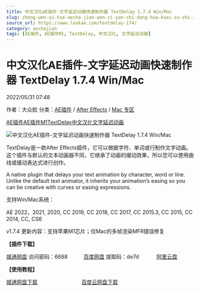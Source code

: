 ```yaml
---
title: 中文汉化AE插件-文字延迟动画快速制作器 TextDelay 1.7.4 Win/Mac
slug: zhong-wen-yi-hua-aecha-jian-wen-zi-yan-chi-dong-hua-kuai-su-zhi-zuo-qi-textdelay-1-7-4-win-mac
source_url: https://www.lookae.com/textdelay-174/
category: aechajian
tags: [AE插件, AE插件M1, TextDelay, 中文汉化, 文字延迟动画]
---
```

# 中文汉化AE插件-文字延迟动画快速制作器 TextDelay 1.7.4 Win/Mac

2022/05/31 07:48

作者：大众脸
分类：[AE插件](https://www.lookae.com/after-effects/aechajian/) / [After Effects](https://www.lookae.com/after-effects/) / [Mac 专区](https://www.lookae.com/mac-osx/)

[AE插件](https://www.lookae.com/tag/ae%e6%8f%92%e4%bb%b6/)[AE插件M1](https://www.lookae.com/tag/aem1/)[TextDelay](https://www.lookae.com/tag/textdelay/)[中文汉化](https://www.lookae.com/tag/%e4%b8%ad%e6%96%87%e6%b1%89%e5%8c%96/)[文字延迟动画](https://www.lookae.com/tag/%e6%96%87%e5%ad%97%e5%bb%b6%e8%bf%9f%e5%8a%a8%e7%94%bb/)

![中文汉化AE插件-文字延迟动画快速制作器 TextDelay 1.7.4 Win/Mac](https://www.lookae.com/wp-content/uploads/2021/03/TextDelay-16.jpg "中文汉化AE插件-文字延迟动画快速制作器 TextDelay 1.7.4 Win/Mac-LookAE.com")

TextDelay是一款After Effects插件，它可以根据字符、单词或行制作文字动画。这个插件与默认的文本动画器不同，它继承了动画的缓动效果，所以您可以使用曲线或缓动表达式进行创作。

A native plugin that delays your text animation by character, word or line. Unlike the default text animator, it inherits your animation’s easing so you can be creative with curves or easing expressions.

支持Win/Mac系统：

AE 2022，2021, 2020, CC 2019, CC 2018, CC 2017, CC 2015.3, CC 2015, CC 2014, CC, CS6

v1.7.4 更新内容：支持苹果M1芯片；仅Mac的多帧渲染MFR错误修复

**【插件下载】**

[城通网盘](https://url70.ctfile.com/f/2827370-586506813-d34fcc?p=4431) 访问密码：6688           [百度网盘](https://pan.baidu.com/s/1yZ4OGXDRopZKBWtSNgfwyA?pwd=de7d) 提取码：de7d            [阿里云盘](https://www.aliyundrive.com/s/ozu9MqaPD3K)

**【使用教程】**

[城通网盘下载](https://lookae.ctfile.com/fs/680462-324397770)                              [百度云网盘下载](https://pan.baidu.com/s/1Y13UWJhR7h7J8h4Xu-h3-g)
